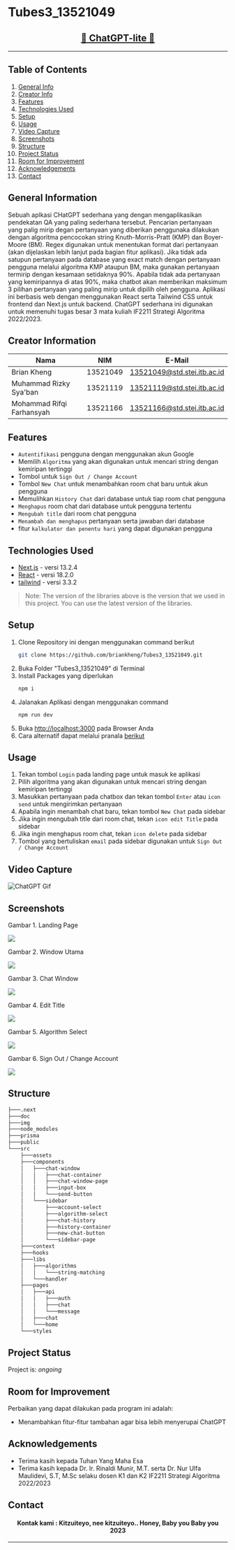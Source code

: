# Tubes3_13521049
<h2 align="center">
   <a href="https://chatgpt-lite-alpha.vercel.app/" target="_blank">📨 ChatGPT-lite 📨</a>
</h2>
<hr>

## Table of Contents
1. [General Info](#general-information)
2. [Creator Info](#creator-information)
3. [Features](#features)
4. [Technologies Used](#technologies-used)
5. [Setup](#setup)
6. [Usage](#usage)
7. [Video Capture](#videocapture)
8. [Screenshots](#screenshots)
9. [Structure](#structure)
10. [Project Status](#project-status)
11. [Room for Improvement](#room-for-improvement)
12. [Acknowledgements](#acknowledgements)
13. [Contact](#contact)

<a name="general-information"></a>

## General Information
Sebuah aplkasi CHatGPT sederhana yang dengan mengaplikasikan pendekatan QA yang paling sederhana tersebut. Pencarian pertanyaan yang palig mirip degan pertanyaan yang diberikan penggunaka dilakukan dengan algoritma pencocokan string Knuth-Morris-Pratt (KMP) dan Boyer-Moore (BM). Regex digunakan untuk menentukan format dari pertanyaan (akan dijelaskan lebih lanjut pada bagian fitur aplikasi). Jika tidak ada satupun pertanyaan pada database yang exact match dengan pertanyaan pengguna melalui algoritma KMP ataupun BM, maka gunakan pertanyaan termirip dengan kesamaan setidaknya 90%. Apabila tidak ada pertanyaan yang kemiripannya di atas 90%, maka chatbot akan memberikan maksimum 3 pilihan pertanyaan yang paling mirip untuk dipilih oleh pengguna. Aplikasi ini berbasis web dengan menggunakan React serta Tailwind CSS untuk frontend dan Next.js untuk backend. ChatGPT sederhana ini digunakan untuk memenuhi tugas besar 3 mata kuliah IF2211 Strategi Algoritma 2022/2023.
 
<a name="creator-information"></a>

## Creator Information

| Nama                        | NIM      | E-Mail                      |
| --------------------------- | -------- | --------------------------- |
| Brian Kheng                 | 13521049 | 13521049@std.stei.itb.ac.id |
| Muhammad Rizky Sya'ban      | 13521119 | 13521119@std.stei.itb.ac.id |
| Mohammad Rifqi Farhansyah   | 13521166 | 13521166@std.stei.itb.ac.id |

<a name="features"></a>

## Features
- `Autentifikasi` pengguna dengan menggunakan akun Google
- Memilih `Algoritma` yang akan digunakan untuk mencari string dengan kemiripan tertinggi
- Tombol untuk `Sign Out / Change Account`
- Tombol `New Chat` untuk menambahkan room chat baru untuk akun pengguna
- Memulihkan `History Chat` dari database untuk tiap room chat pengguna
- `Menghapus` room chat dari database untuk pengguna tertentu
- `Mengubah title` dari room chat pengguna
- `Menambah dan menghapus` pertanyaan serta jawaban dari database
- fitur `kalkulator dan penentu hari` yang dapat digunakan pengguna

<a name="technologies-used"></a>

## Technologies Used
* [Next.js](https://nextjs.org/) - versi 13.2.4
* [React](https://react.dev/) - versi 18.2.0
* [tailwind](https://tailwindcss.com/) - versi 3.3.2

> Note: The version of the libraries above is the version that we used in this project. You can use the latest version of the libraries.

<a name="setup"></a>

## Setup
1. Clone Repository ini dengan menggunakan command berikut
   ```sh
   git clone https://github.com/briankheng/Tubes3_13521049.git
   ```
2. Buka Folder "Tubes3_13521049" di Terminal
3. Install Packages yang diperlukan
   ```sh
   npm i
   ```
4. Jalanakan Aplikasi dengan menggunakan command
   ```sh
   npm run dev
   ```
5. Buka [http://localhost:3000](http://localhost:3000) pada Browser Anda
6. Cara alternatif dapat melalui pranala [berikut](https://chatgpt-lite-alpha.vercel.app/)

<a name="usage"></a>

## Usage
1. Tekan tombol `Login` pada landing page untuk masuk ke aplikasi
2. Pilih algoritma yang akan digunakan untuk mencari string dengan kemiripan tertinggi
3. Masukkan pertanyaan pada chatbox dan tekan tombol `Enter` atau `icon send` untuk mengirimkan pertanyaan
4. Apabila ingin menambah chat baru, tekan tombol `New Chat` pada sidebar
5. Jika ingin mengubah title dari room chat, tekan `icon edit Title` pada sidebar
6. Jika ingin menghapus room chat, tekan `icon delete` pada sidebar
7. Tombol yang bertuliskan `email` pada sidebar digunakan untuk `Sign Out / Change Account`


<a name="videocapture"></a>

## Video Capture
<nl>

![ChatGPT Gif](https://github.com/briankheng/Tubes3_13521049/blob/frontend/img/ChatGPTLite.gif?raw=true)

<a name="screenshots"></a>

## Screenshots
<p>
  <p>Gambar 1. Landing Page</p>
  <img src="/img/SS1.png/">
  <nl>
  <p>Gambar 2. Window Utama</p>
  <img src="/img/SS2.png/">
  <nl>
  <p>Gambar 3. Chat Window</p>
  <img src="/img/SS3.png/">
  <nl>
   <p>Gambar 4. Edit Title</p>
   <img src="/img/SS4.png/">
   <nl>
   <p>Gambar 5. Algorithm Select</p>
   <img src="/img/SS5.png/">
   <nl>
   <p>Gambar 6. Sign Out / Change Account</p>
   <img src="/img/SS6.png/">
   <nl>
</p>

<a name="structure"></a>

## Structure
```bash
├───.next
├───doc
├───img
├───node_modules
├───prisma
├───public
└───src
    ├───assets
    ├───components
    │   ├───chat-window
    │   │   ├───chat-container
    │   │   ├───chat-window-page
    │   │   ├───input-box
    │   │   └───send-button
    │   └───sidebar
    │       ├───account-select
    │       ├───algorithm-select
    │       ├───chat-history
    │       ├───history-container
    │       ├───new-chat-button
    │       └───sidebar-page
    ├───context
    ├───hooks
    ├───libs
    │   ├───algorithms
    │   │   └───string-matching
    │   └───handler
    ├───pages
    │   ├───api
    │   │   ├───auth
    │   │   ├───chat
    │   │   └───message
    │   ├───chat
    │   └───home
    └───styles
```

<a name="project-status">

## Project Status
Project is: _ongoing_

<a name="room-for-improvement">

## Room for Improvement
Perbaikan yang dapat dilakukan pada program ini adalah:
- Menambahkan fitur-fitur tambahan agar bisa lebih menyerupai ChatGPT

<a name="acknowledgements">

## Acknowledgements
- Terima kasih kepada Tuhan Yang Maha Esa
- Terima kasih kepada Dr. Ir. Rinaldi Munir, M.T. serta Dr. Nur Ulfa Maulidevi, S.T, M.Sc selaku dosen K1 dan K2 IF2211 Strategi Algoritma 2022/2023

<a name="contact"></a>

## Contact
<h4 align="center">
  Kontak kami : Kitzuiteyo, nee kitzuiteyo.. Honey, Baby you Baby you<br/>
  2023
</h4>
<hr>
